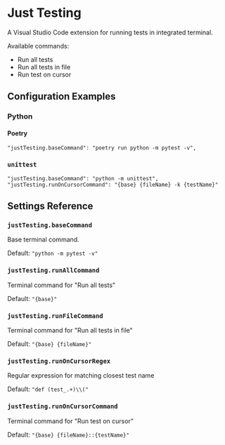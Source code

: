 # Just Testing

A Visual Studio Code extension for running tests in integrated terminal.

Available commands:

- Run all tests
- Run all tests in file
- Run test on cursor

## Configuration Examples

### Python

#### Poetry

```
"justTesting.baseCommand": "poetry run python -m pytest -v",
```

### `unittest`

```
"justTesting.baseCommand": "python -m unittest",
"justTesting.runOnCursorCommand": "{base} {fileName} -k {testName}"
```

## Settings Reference

### `justTesting.baseCommand`

Base terminal command.

Default: `"python -m pytest -v"`

### `justTesting.runAllCommand`

Terminal command for "Run all tests"

Default: `"{base}"`

### `justTesting.runFileCommand`

Terminal command for "Run all tests in file"

Default: `"{base} {fileName}"`

### `justTesting.runOnCursorRegex`

Regular expression for matching closest test name

Default: `"def (test_.+)\\("`

### `justTesting.runOnCursorCommand`

Terminal command for "Run test on cursor"

Default: `"{base} {fileName}::{testName}"`
